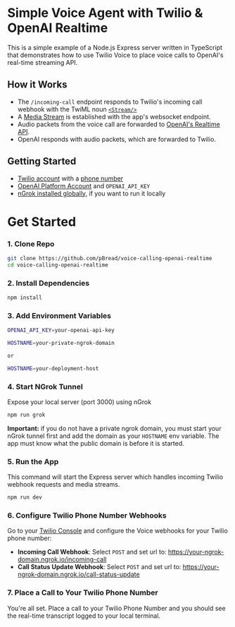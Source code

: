 # Simple Voice Agent with Twilio & OpenAI Realtime

This is a simple example of a Node.js Express server written in TypeScript that demonstrates how to use Twilio Voice to place voice calls to OpenAI's real-time streaming API.

## How it Works

- The `/incoming-call` endpoint responds to Twilio's incoming call webhook with the TwiML noun [`<Stream/>`](https://www.twilio.com/docs/voice/twiml/stream)
- A [Media Stream](https://www.twilio.com/docs/voice/media-streams) is established with the app's websocket endpoint.
- Audio packets from the voice call are forwarded to [OpenAI's Realtime API](https://platform.openai.com/docs/guides/realtime/overview).
- OpenAI responds with audio packets, which are forwarded to Twilio.

## Getting Started

- [Twilio account](https://www.twilio.com/try-twilio) with a [phone number](https://help.twilio.com/articles/223135247-How-to-Search-for-and-Buy-a-Twilio-Phone-Number-from-Console)
- [OpenAI Platform Account](https://platform.openai.com/signup) and `OPENAI_API_KEY`
- [nGrok installed globally](https://ngrok.com/docs/getting-started/), if you want to run it locally

# Get Started

### 1. Clone Repo

```bash
git clone https://github.com/pBread/voice-calling-openai-realtime
cd voice-calling-openai-realtime
```

### 2. Install Dependencies

```bash
npm install
```

### 3. Add Environment Variables

```bash
OPENAI_API_KEY=your-openai-api-key
```

```bash
HOSTNAME=your-private-ngrok-domain

or

HOSTNAME=your-deployment-host
```

### 4. Start NGrok Tunnel

Expose your local server (port 3000) using nGrok

```bash
npm run grok
```

<b>Important:</b> if you do not have a private ngrok domain, you must start your nGrok tunnel first and add the domain as your `HOSTNAME` env variable. The app must know what the public domain is before it is started.

### 5. Run the App

This command will start the Express server which handles incoming Twilio webhook requests and media streams.

```bash
npm run dev
```

### 6. Configure Twilio Phone Number Webhooks

Go to your [Twilio Console](https://console.twilio.com/) and configure the Voice webhooks for your Twilio phone number:

- <b>Incoming Call Webhook</b>: Select `POST` and set url to: https://your-ngrok-domain.ngrok.io/incoming-call
- <b>Call Status Update Webhook</b>: Select `POST` and set url to: https://your-ngrok-domain.ngrok.io/call-status-update

### 7. Place a Call to Your Twilio Phone Number

You're all set. Place a call to your Twilio Phone Number and you should see the real-time transcript logged to your local terminal.
